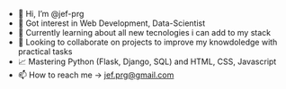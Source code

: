- 👋 Hi, I’m @jef-prg
- 👀 Got interest in Web Development, Data-Scientist
- 🌱 Currently learning about all new tecnologies i can add to my stack
- 💞️ Looking to collaborate on projects to improve my knowdoledge with practical tasks
- 📈 Mastering Python (Flask, Django, SQL) and HTML, CSS, Javascript
- 📫 How to reach me -> jef.prg@gmail.com

<!---
jef-prg/jef-prg is a ✨ special ✨ repository because its `README.md` (this file) appears on your GitHub profile.
You can click the Preview link to take a look at your changes.
--->
